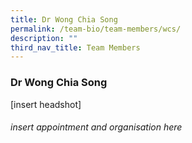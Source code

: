 ```yaml
---
title: Dr Wong Chia Song
permalink: /team-bio/team-members/wcs/
description: ""
third_nav_title: Team Members
---
```

### Dr Wong Chia Song

[insert headshot]

###### insert appointment and organisation here